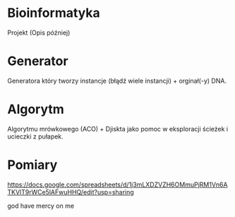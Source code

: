 # Bioinformatyka
 Projekt (Opis później)

# Generator

Generatora który tworzy instancje (błądź wiele instancji) + orginał(-y) DNA.

# Algorytm
 
 Algorytmu mrówkowego (ACO) + Djiskta jako pomoc w eksploracji ścieżek i ucieczki z pułapek.

# Pomiary

https://docs.google.com/spreadsheets/d/1j3mLXDZVZH6OMmuPjRM1Vn6ATKVlT9rWCe5lAFwuHHQ/edit?usp=sharing

god have mercy on me
